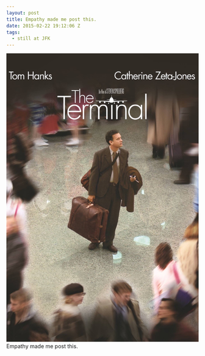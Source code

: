 ```yaml
---
layout: post
title: Empathy made me post this.
date: 2015-02-22 19:12:06 Z
tags:
  - still at JFK
---
```

![](/media/2015/02/111781269254.jpg)
Empathy made me post this.

